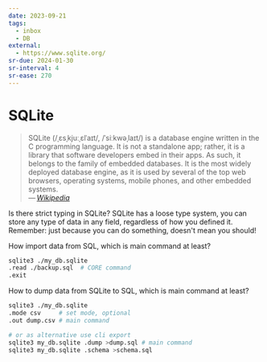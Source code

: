 ```yaml
---
date: 2023-09-21
tags:
  - inbox
  - DB
external:
  - https://www.sqlite.org/
sr-due: 2024-01-30
sr-interval: 4
sr-ease: 270
---
```

# SQLite

> SQLite (/ˌɛsˌkjuːˌɛlˈaɪt/, /ˈsiːkwəˌlaɪt/) is a database engine written in the
> C programming language. It is not a standalone app; rather, it is a library
> that software developers embed in their apps. As such, it belongs to the
> family of embedded databases. It is the most widely deployed database engine,
> as it is used by several of the top web browsers, operating systems, mobile
> phones, and other embedded systems.\
> — <cite>[Wikipedia](https://en.wikipedia.org/wiki/SQLite)</cite>


Is there strict typing in SQLite?
&#10;
SQLite has a loose type system, you can store any type of data in any field,
regardless of how you defined it. Remember: just because you can do something,
doesn't mean you should! <!--SR:!2024-11-11,2,250-->

How import data from SQL, which is main command at least?
&#10;
```bash
sqlite3 ./my_db.sqlite
.read ./backup.sql  # CORE command
.exit
```

How to dump data from SQLite to SQL, which is main command at least?
&#10;
```bash
sqlite3 ./my_db.sqlite
.mode csv     # set mode, optional
.out dump.csv # main command

# or as alternative use cli export
sqlite3 my_db.sqlite .dump >dump.sql # main command
sqlite3 my_db.sqlite .schema >schema.sql
```
